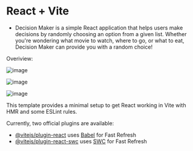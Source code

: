 # React + Vite

* Decision Maker is a simple React application that helps users make decisions by randomly choosing an option from a given list. Whether you're wondering what movie to watch, where to go, or what to eat, Decision Maker can provide you with a random choice!


Overiview:

![image](https://github.com/mertcetiin/Decision-Maker/assets/102957602/f4b319aa-918e-4ab5-8443-0c17b829576f)

![image](https://github.com/mertcetiin/Decision-Maker/assets/102957602/7f936da3-eae1-4159-bbd4-b0814cf345e8)

![image](https://github.com/mertcetiin/Decision-Maker/assets/102957602/83a631b2-d53c-447a-b3cd-6dba8c70cb36)




This template provides a minimal setup to get React working in Vite with HMR and some ESLint rules.

Currently, two official plugins are available:

- [@vitejs/plugin-react](https://github.com/vitejs/vite-plugin-react/blob/main/packages/plugin-react/README.md) uses [Babel](https://babeljs.io/) for Fast Refresh
- [@vitejs/plugin-react-swc](https://github.com/vitejs/vite-plugin-react-swc) uses [SWC](https://swc.rs/) for Fast Refresh
